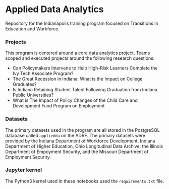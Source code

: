 # Applied Data Analytics

Repository for the Indianapolis training program focused on Transitions in Education and Workforce.

### Projects
This program is centered around a core data analytics project. Teams scoped and executed projects around the following research questions:
- Can Policymakers Intervene to Help High-Risk Learners Complete the Ivy Tech Associate Program?
- The Great Recession in Indiana: What is the Impact on College Graduates?
- Is Indiana Retaining Student Talent Following Graduation from Indiana Public Universities?
- What is The Impact of Policy Changes of the Child Care and Development Fund Program on Employment 

### Datasets
The primary datasets used in the program are all stored in the PostgreSQL database called `appliedda` on the ADRF. The primary datasets were provided by the Indiana Department of Workforce Development, Indiana Department of Higher Education, Ohio Longitudinal Data Archive, the Illinois Department of Empoyment Security, and the Missouri Department of Employment Security.

### Jupyter kernel
The Python3 kernel used in these notebooks used the `requirements.txt` file.
